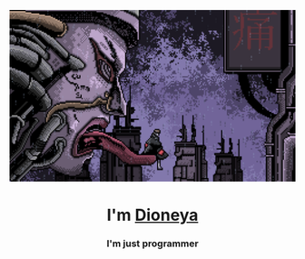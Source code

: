<img src="https://github.com/Dioneya/Dioneya/blob/main/Rain.gif" height="50%"/></h1>
<h1 align="center">I'm <a href="https://daniilshat.ru/" target="_blank">Dioneya</a> 

<h3 align="center">I'm just programmer</h3>
